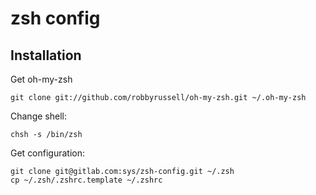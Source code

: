 # zsh config

## Installation

Get oh-my-zsh

	git clone git://github.com/robbyrussell/oh-my-zsh.git ~/.oh-my-zsh

Change shell:

	chsh -s /bin/zsh

Get configuration:

	git clone git@gitlab.com:sys/zsh-config.git ~/.zsh
	cp ~/.zsh/.zshrc.template ~/.zshrc
